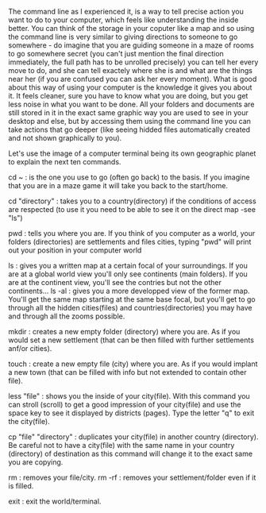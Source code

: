 The command line as I experienced it, is a way to tell precise action you want to do to your computer, which feels like understanding the inside better. You can think of the storage in your coputer like a map and so using the command line is very similar to giving directions to someone to go somewhere - do imagine that you are guiding someone in a maze of rooms to go somewhere secret (you can't just mention the final direction immediately, the full path has to be unrolled precisely) you can tell her every move to do, and she can tell exactely where she is  and what are the things near her (if you are confused you can ask her every moment).
What is good about this way of using your computer is the knowledge it gives you about it. It feels cleaner, sure you have to know what you are doing, but you get less noise in what you want to be done. All your folders and documents are still stored in it in the exact same graphic way you are used to see in your desktop and else, but by accessing them using the command line you can take actions that go deeper (like seeing hidded files automatically created and not shown graphically to you). 

Let's use the image of a computer terminal being its own geographic planet to explain the next ten commands.

cd ~ : is the one you use to go (often go back) to the basis. If you imagine that you are in a maze game it will take you back to the start/home.

cd "directory" : takes you to a country(directory) if the conditions of access are respected (to use it you need to be able to see it on the direct map -see "ls")

pwd : tells you where you are. If you think of you computer as a world, your folders (directories) are settlements and files cities, typing "pwd" will print out your position in your computer world

ls : gives you a written map at a certain focal of your surroundings. If you are at a global world view you'll only see continents (main folders). If you are at the continent view, you'll see the contries but not the other continents...
ls -al : gives you a more developped view of the former map. You'll get the same map starting at the same base focal, but you'll get to go through all the hidden cities(files) and countries(directories) you may have and through all the zooms possible.

mkdir : creates a new empty folder (directory) where you are. As if you would set a new settlement (that can be then filled with further settlements anf/or cities).

touch : create a new empty file (city) where you are. As if you would implant a new town (that can be filled with info but not extended to contain other file).

less "file" : shows you the inside of your city(file). With this command you can stroll (scroll) to get a good impression of your city(file) and use the space key to see it displayed by districts (pages). Type the letter "q" to exit the city(file).

cp "file" "directory" : duplicates your city(file) in another country (directory). Be careful not to have a city(file) with the same name in your country (directory) of destination as this command will change it to the exact same you are copying.

rm : removes your file/city.
rm -rf : removes your settlement/folder even if it is filled.

exit : exit the world/terminal.
